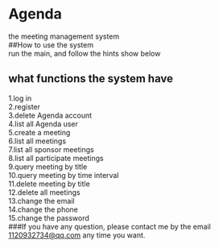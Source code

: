 # Agenda
the meeting management system<br>
##How to use the system<br>
run the main, and follow the hints show below
## what functions the system have<br>
1.log in<br>
2.register<br>
3.delete Agenda account<br>
4.list all Agenda user<br>
5.create a meeting<br>
6.list all meetings<br>
7.list all sponsor meetings<br>
8.list all participate meetings<br>
9.query meeting by title<br>
10.query meeting by time interval<br>
11.delete meeting by title<br>
12.delete all meetings <br>
13.change the email<br>
14.change the phone<br>
15.change the password<br>
###If you have any question, please contact me by the email 1120932734@qq.com any time you want.
